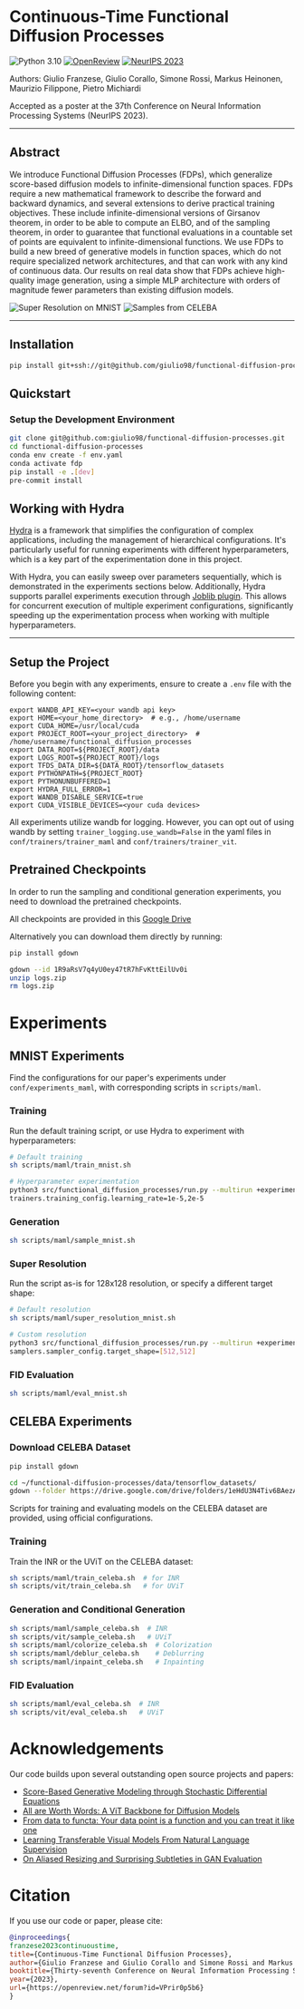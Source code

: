 # Continuous-Time Functional Diffusion Processes

![Python 3.10](https://img.shields.io/badge/python-3.10-blue.svg)
[![OpenReview](https://img.shields.io/badge/OpenReview-VPrir0p5b6-brightgreen.svg)](https://openreview.net/forum?id=VPrir0p5b6)
[![NeurIPS 2023](https://img.shields.io/badge/NeurIPS-2023-4b44ce.svg)](https://nips.cc/Conferences/2023)

Authors: Giulio Franzese, Giulio Corallo, Simone Rossi, Markus Heinonen, Maurizio Filippone, Pietro Michiardi

Accepted as a poster at the 37th Conference on Neural Information Processing Systems (NeurIPS 2023).

---
## Abstract

We introduce Functional Diffusion Processes (FDPs), which generalize score-based diffusion models to infinite-dimensional function spaces. FDPs require
a new mathematical framework to describe the forward and backward dynamics, and several extensions to derive practical training objectives. These include
infinite-dimensional versions of Girsanov theorem, in order to be able to compute an ELBO, and of the sampling theorem, in order to guarantee that functional
evaluations in a countable set of points are equivalent to infinite-dimensional functions. We use FDPs to build a new breed of generative models in function spaces,
which do not require specialized network architectures, and that can work with
any kind of continuous data. Our results on real data show that FDPs achieve
high-quality image generation, using a simple MLP architecture with orders of
magnitude fewer parameters than existing diffusion models.

![Super Resolution on MNIST](assets/super_res_mnist.png)
![Samples from CELEBA](assets/samples_uvit_celeba.png)

---


## Installation

```bash
pip install git+ssh://git@github.com/giulio98/functional-diffusion-processes.git
```


## Quickstart

### Setup the Development Environment

```bash
git clone git@github.com:giulio98/functional-diffusion-processes.git
cd functional-diffusion-processes
conda env create -f env.yaml
conda activate fdp
pip install -e .[dev]
pre-commit install
```

## Working with Hydra

[Hydra](https://hydra.cc/) is a framework that simplifies the configuration of complex applications, including the management of hierarchical configurations. It's particularly useful for running experiments with different hyperparameters, which is a key part of the experimentation done in this project.

With Hydra, you can easily sweep over parameters sequentially, which is demonstrated in the experiments sections below. Additionally, Hydra supports parallel experiments execution through [Joblib plugin](https://hydra.cc/docs/plugins/joblib_launcher/). This allows for concurrent execution of multiple experiment configurations, significantly speeding up the experimentation process when working with multiple hyperparameters.

---

## Setup the Project
Before you begin with any experiments, ensure to create a `.env` file with the following content:
```plaintext
export WANDB_API_KEY=<your wandb api key>
export HOME=<your_home_directory>  # e.g., /home/username
export CUDA_HOME=/usr/local/cuda
export PROJECT_ROOT=<your_project_directory>  # /home/username/functional_diffusion_processes
export DATA_ROOT=${PROJECT_ROOT}/data
export LOGS_ROOT=${PROJECT_ROOT}/logs
export TFDS_DATA_DIR=${DATA_ROOT}/tensorflow_datasets
export PYTHONPATH=${PROJECT_ROOT}
export PYTHONUNBUFFERED=1
export HYDRA_FULL_ERROR=1
export WANDB_DISABLE_SERVICE=true
export CUDA_VISIBLE_DEVICES=<your cuda devices>
```
All experiments utilize wandb for logging. However, you can opt out of using wandb by setting `trainer_logging.use_wandb=False` in the yaml files in `conf/trainers/trainer_maml` and `conf/trainers/trainer_vit`.
## Pretrained Checkpoints
In order to run the sampling and conditional generation experiments, you need to download the pretrained checkpoints.

All checkpoints are provided in this [Google Drive](https://drive.google.com/drive/folders/10-W5q5XSWXzoMktEdfX_Z9YiOG59zOZs?usp=drive_link)

Alternatively you can download them directly by running:


```bash
pip install gdown
```
```bash
gdown --id 1R9aRsV7q4yU0ey47tR7hFvKttEilUv0i
unzip logs.zip
rm logs.zip
```
# Experiments
## MNIST Experiments
Find the configurations for our paper's experiments under `conf/experiments_maml`, with corresponding scripts in `scripts/maml`.
### Training
Run the default training script, or use Hydra to experiment with hyperparameters:

```bash
# Default training
sh scripts/maml/train_mnist.sh

# Hyperparameter experimentation
python3 src/functional_diffusion_processes/run.py --multirun +experiments_maml=exp_mnist \
trainers.training_config.learning_rate=1e-5,2e-5
```
### Generation
```bash
sh scripts/maml/sample_mnist.sh
```
### Super Resolution
Run the script as-is for 128x128 resolution, or specify a different target shape:
```bash
# Default resolution
sh scripts/maml/super_resolution_mnist.sh

# Custom resolution
python3 src/functional_diffusion_processes/run.py --multirun +experiments_maml=exp_mnist_super_resolution \
samplers.sampler_config.target_shape=[512,512]
```
### FID Evaluation
```bash
sh scripts/maml/eval_mnist.sh
```
## CELEBA Experiments

### Download CELEBA Dataset
```bash
pip install gdown
```
```bash
cd ~/functional-diffusion-processes/data/tensorflow_datasets/
gdown --folder https://drive.google.com/drive/folders/1eHdU3N4Tiv6BAezAAI7LAvJTItIF8GD2?usp=share_link
```
Scripts for training and evaluating models on the CELEBA dataset are provided, using official configurations.
### Training
Train the INR or the UViT on the CELEBA dataset:
```bash
sh scripts/maml/train_celeba.sh  # for INR
sh scripts/vit/train_celeba.sh   # for UViT
```
### Generation and Conditional Generation
```bash
sh scripts/maml/sample_celeba.sh  # INR
sh scripts/vit/sample_celeba.sh   # UViT
sh scripts/maml/colorize_celeba.sh  # Colorization
sh scripts/maml/deblur_celeba.sh    # Deblurring
sh scripts/maml/inpaint_celeba.sh   # Inpainting
```
### FID Evaluation
```bash
sh scripts/maml/eval_celeba.sh  # INR
sh scripts/vit/eval_celeba.sh   # UViT
```
# Acknowledgements
Our code builds upon several outstanding open source projects and papers:
* [Score-Based Generative Modeling through Stochastic Differential Equations](https://github.com/yang-song/score_sde)
* [All are Worth Words: A ViT Backbone for Diffusion Models](https://github.com/baofff/U-ViT)
* [From data to functa: Your data point is a function and you can treat it like one](https://github.com/google-deepmind/functa)
* [Learning Transferable Visual Models From Natural Language Supervision](https://github.com/openai/CLIP)
* [On Aliased Resizing and Surprising Subtleties in GAN Evaluation](https://github.com/GaParmar/clean-fid)

# Citation
If you use our code or paper, please cite:
```bib
@inproceedings{
franzese2023continuoustime,
title={Continuous-Time Functional Diffusion Processes},
author={Giulio Franzese and Giulio Corallo and Simone Rossi and Markus Heinonen and Maurizio Filippone and Pietro Michiardi},
booktitle={Thirty-seventh Conference on Neural Information Processing Systems},
year={2023},
url={https://openreview.net/forum?id=VPrir0p5b6}
}
```
